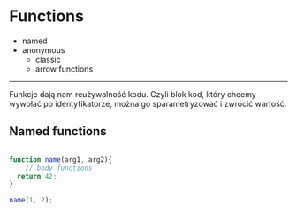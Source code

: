 # Functions

- named
- anonymous
    - classic
    - arrow functions

---
Funkcje dają nam reużywalność kodu. Czyli blok kod, 
który chcemy wywołać po identyfikatorze, można go sparametryzować i
zwrócić wartość.

## Named functions

```js

function name(arg1, arg2){
    // body functions
  return 42;
}

name(1, 2);

```